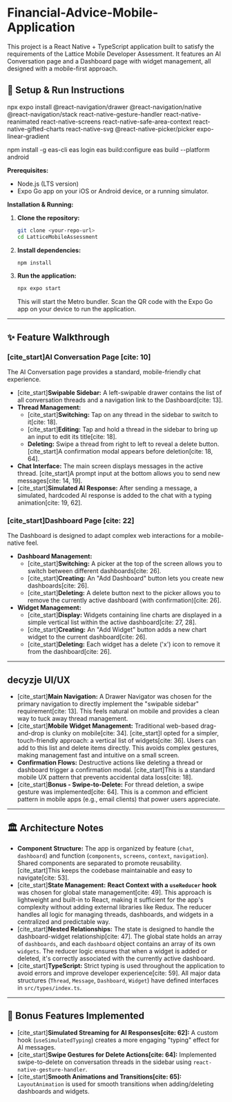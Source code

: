 # Financial-Advice-Mobile-Application

This project is a React Native + TypeScript application built to satisfy the requirements of the Lattice Mobile Developer Assessment. It features an AI Conversation page and a Dashboard page with widget management, all designed with a mobile-first approach.

## 🚀 Setup & Run Instructions

npx expo install @react-navigation/drawer @react-navigation/native @react-navigation/stack react-native-gesture-handler react-native-reanimated react-native-screens react-native-safe-area-context react-native-gifted-charts react-native-svg @react-native-picker/picker expo-linear-gradient

npm install -g eas-cli
eas login
eas build:configure
eas build --platform android

**Prerequisites:**

- Node.js (LTS version)
- Expo Go app on your iOS or Android device, or a running simulator.

**Installation & Running:**

1.  **Clone the repository:**

    ```bash
    git clone <your-repo-url>
    cd LatticeMobileAssessment
    ```

2.  **Install dependencies:**

    ```bash
    npm install
    ```

3.  **Run the application:**
    ```bash
    npx expo start
    ```
    This will start the Metro bundler. Scan the QR code with the Expo Go app on your device to run the application.

---

## ✨ Feature Walkthrough

### [cite_start]AI Conversation Page [cite: 10]

The AI Conversation page provides a standard, mobile-friendly chat experience.

- [cite_start]**Swipable Sidebar:** A left-swipable drawer contains the list of all conversation threads and a navigation link to the Dashboard[cite: 13].
- **Thread Management:**
  - [cite_start]**Switching:** Tap on any thread in the sidebar to switch to it[cite: 18].
  - [cite_start]**Editing:** Tap and hold a thread in the sidebar to bring up an input to edit its title[cite: 18].
  - **Deleting:** Swipe a thread from right to left to reveal a delete button. [cite_start]A confirmation modal appears before deletion[cite: 18, 64].
- **Chat Interface:** The main screen displays messages in the active thread. [cite_start]A prompt input at the bottom allows you to send new messages[cite: 14, 19].
- [cite_start]**Simulated AI Response:** After sending a message, a simulated, hardcoded AI response is added to the chat with a typing animation[cite: 19, 62].

### [cite_start]Dashboard Page [cite: 22]

The Dashboard is designed to adapt complex web interactions for a mobile-native feel.

- **Dashboard Management:**
  - [cite_start]**Switching:** A picker at the top of the screen allows you to switch between different dashboards[cite: 26].
  - [cite_start]**Creating:** An "Add Dashboard" button lets you create new dashboards[cite: 26].
  - [cite_start]**Deleting:** A delete button next to the picker allows you to remove the currently active dashboard (with confirmation)[cite: 26].
- **Widget Management:**
  - [cite_start]**Display:** Widgets containing line charts are displayed in a simple vertical list within the active dashboard[cite: 27, 28].
  - [cite_start]**Creating:** An "Add Widget" button adds a new chart widget to the current dashboard[cite: 26].
  - [cite_start]**Deleting:** Each widget has a delete ('x') icon to remove it from the dashboard[cite: 26].

---

## decyzje UI/UX

- [cite_start]**Main Navigation:** A Drawer Navigator was chosen for the primary navigation to directly implement the "swipable sidebar" requirement[cite: 13]. This feels natural on mobile and provides a clean way to tuck away thread management.
- [cite_start]**Mobile Widget Management:** Traditional web-based drag-and-drop is clunky on mobile[cite: 34]. [cite_start]I opted for a simpler, touch-friendly approach: a vertical list of widgets[cite: 36]. Users can add to this list and delete items directly. This avoids complex gestures, making management fast and intuitive on a small screen.
- **Confirmation Flows:** Destructive actions like deleting a thread or dashboard trigger a confirmation modal. [cite_start]This is a standard mobile UX pattern that prevents accidental data loss[cite: 18].
- [cite_start]**Bonus - Swipe-to-Delete:** For thread deletion, a swipe gesture was implemented[cite: 64]. This is a common and efficient pattern in mobile apps (e.g., email clients) that power users appreciate.

---

## 🏛️ Architecture Notes

- **Component Structure:** The app is organized by feature (`chat`, `dashboard`) and function (`components`, `screens`, `context`, `navigation`). Shared components are separated to promote reusability. [cite_start]This keeps the codebase maintainable and easy to navigate[cite: 53].
- [cite_start]**State Management:** **React Context with a `useReducer` hook** was chosen for global state management[cite: 49]. This approach is lightweight and built-in to React, making it sufficient for the app's complexity without adding external libraries like Redux. The reducer handles all logic for managing threads, dashboards, and widgets in a centralized and predictable way.
- [cite_start]**Nested Relationships:** The state is designed to handle the dashboard-widget relationship[cite: 47]. The global state holds an array of `dashboards`, and each `dashboard` object contains an array of its own `widgets`. The reducer logic ensures that when a widget is added or deleted, it's correctly associated with the currently active dashboard.
- [cite_start]**TypeScript:** Strict typing is used throughout the application to avoid errors and improve developer experience[cite: 59]. All major data structures (`Thread`, `Message`, `Dashboard`, `Widget`) have defined interfaces in `src/types/index.ts`.

---

## 🎁 Bonus Features Implemented

- [cite_start]**Simulated Streaming for AI Responses[cite: 62]:** A custom hook (`useSimulatedTyping`) creates a more engaging "typing" effect for AI messages.
- [cite_start]**Swipe Gestures for Delete Actions[cite: 64]:** Implemented swipe-to-delete on conversation threads in the sidebar using `react-native-gesture-handler`.
- [cite_start]**Smooth Animations and Transitions[cite: 65]:** `LayoutAnimation` is used for smooth transitions when adding/deleting dashboards and widgets.
